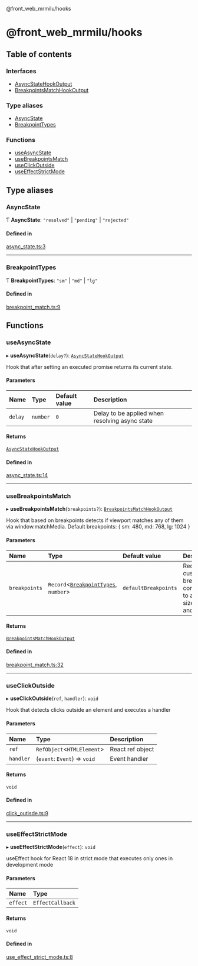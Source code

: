 @front_web_mrmilu/hooks

# @front_web_mrmilu/hooks

## Table of contents

### Interfaces

- [AsyncStateHookOutput](interfaces/AsyncStateHookOutput.md)
- [BreakpointsMatchHookOutput](interfaces/BreakpointsMatchHookOutput.md)

### Type aliases

- [AsyncState](Hooks.md#asyncstate)
- [BreakpointTypes](Hooks.md#breakpointtypes)

### Functions

- [useAsyncState](Hooks.md#useasyncstate)
- [useBreakpointsMatch](Hooks.md#usebreakpointsmatch)
- [useClickOutside](Hooks.md#useclickoutside)
- [useEffectStrictMode](Hooks.md#useeffectstrictmode)

## Type aliases

### AsyncState

Ƭ **AsyncState**: `"resolved"` \| `"pending"` \| `"rejected"`

#### Defined in

[async_state.ts:3](https://github.com/mrmilu/front_web_mrmilu/blob/da9951b/packages/hooks/src/async_state.ts#L3)

---

### BreakpointTypes

Ƭ **BreakpointTypes**: `"sm"` \| `"md"` \| `"lg"`

#### Defined in

[breakpoint_match.ts:9](https://github.com/mrmilu/front_web_mrmilu/blob/da9951b/packages/hooks/src/breakpoint_match.ts#L9)

## Functions

### useAsyncState

▸ **useAsyncState**(`delay?`): [`AsyncStateHookOutput`](interfaces/AsyncStateHookOutput.md)

Hook that after setting an executed promise returns its current state.

#### Parameters

| Name    | Type     | Default value | Description                                    |
| :------ | :------- | :------------ | :--------------------------------------------- |
| `delay` | `number` | `0`           | Delay to be applied when resolving async state |

#### Returns

[`AsyncStateHookOutput`](interfaces/AsyncStateHookOutput.md)

#### Defined in

[async_state.ts:14](https://github.com/mrmilu/front_web_mrmilu/blob/da9951b/packages/hooks/src/async_state.ts#L14)

---

### useBreakpointsMatch

▸ **useBreakpointsMatch**(`breakpoints?`): [`BreakpointsMatchHookOutput`](interfaces/BreakpointsMatchHookOutput.md)

Hook that based on breakpoints detects if viewport matches any of them via window.matchMedia.
Default breakpoints: {
sm: 480,
md: 768,
lg: 1024
}

#### Parameters

| Name          | Type                                                               | Default value        | Description                                                                  |
| :------------ | :----------------------------------------------------------------- | :------------------- | :--------------------------------------------------------------------------- |
| `breakpoints` | `Record`<[`BreakpointTypes`](Hooks.md#breakpointtypes), `number`\> | `defaultBreakpoints` | Record of custom breakpoints corresponding to a set of sizes: sm, md and lg. |

#### Returns

[`BreakpointsMatchHookOutput`](interfaces/BreakpointsMatchHookOutput.md)

#### Defined in

[breakpoint_match.ts:32](https://github.com/mrmilu/front_web_mrmilu/blob/da9951b/packages/hooks/src/breakpoint_match.ts#L32)

---

### useClickOutside

▸ **useClickOutside**(`ref`, `handler`): `void`

Hook that detects clicks outside an element and executes a handler

#### Parameters

| Name      | Type                         | Description      |
| :-------- | :--------------------------- | :--------------- |
| `ref`     | `RefObject`<`HTMLElement`\>  | React ref object |
| `handler` | (`event`: `Event`) => `void` | Event handler    |

#### Returns

`void`

#### Defined in

[click_outisde.ts:9](https://github.com/mrmilu/front_web_mrmilu/blob/da9951b/packages/hooks/src/click_outisde.ts#L9)

---

### useEffectStrictMode

▸ **useEffectStrictMode**(`effect`): `void`

useEffect hook for React 18 in strict mode that executes only ones in development mode

#### Parameters

| Name     | Type             |
| :------- | :--------------- |
| `effect` | `EffectCallback` |

#### Returns

`void`

#### Defined in

[use_effect_strict_mode.ts:8](https://github.com/mrmilu/front_web_mrmilu/blob/da9951b/packages/hooks/src/use_effect_strict_mode.ts#L8)
